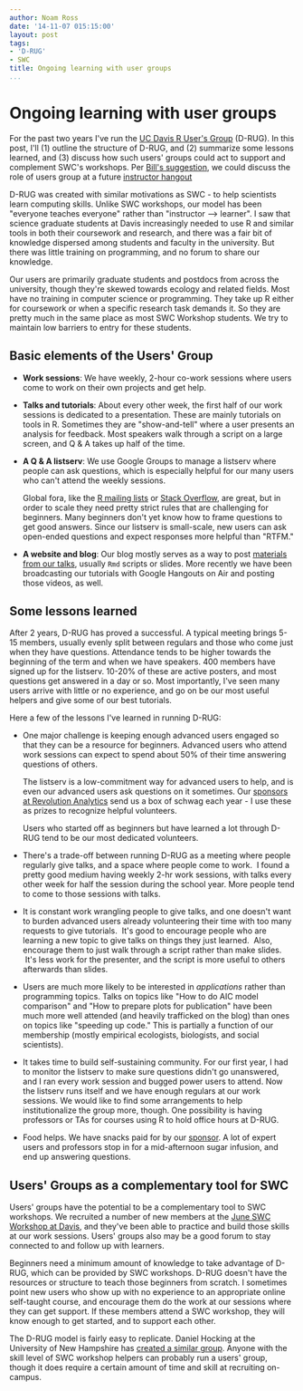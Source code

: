 ```yaml
---
author: Noam Ross
date: '14-11-07 015:15:00'
layout: post
tags:
- 'D-RUG'
- SWC
title: Ongoing learning with user groups
...
```


Ongoing learning with user groups
=================================

For the past two years I've run the [UC Davis R User's Group] (D-RUG). In this
post, I'll (1) outline the structure of D-RUG, and (2) summarize some lessons
learned, and (3) discuss how such users' groups could act to support and
complement SWC's workshops. Per [Bill's suggestion], we could discuss the role
of users group at a future [instructor hangout]

D-RUG was created with similar motivations as SWC - to help scientists learn
computing skills. Unlike SWC workshops, our model has been "everyone teaches
everyone" rather than "instructor --\> learner". I saw that science graduate
students at Davis increasingly needed to use R and similar tools in both their
coursework and research, and there was a fair bit of knowledge dispersed among
students and faculty in the university. But there was little training on
programming, and no forum to share our knowledge.

Our users are primarily graduate students and postdocs from across the
university, though they're skewed towards ecology and related fields. Most have
no training in computer science or programming. They take up R either for
coursework or when a specific research task demands it. So they are pretty much
in the same place as most SWC Workshop students. We try to maintain low barriers
to entry for these students.

Basic elements of the Users' Group
----------------------------------

-   **Work sessions**: We have weekly, 2-hour co-work sessions where users come
    to work on their own projects and get help.

-   **Talks and tutorials**: About every other week, the first half of our work
    sessions is dedicated to a presentation. These are mainly tutorials on tools
    in R. Sometimes they are "show-and-tell" where a user presents an analysis
    for feedback. Most speakers walk through a script on a large screen, and Q &
    A takes up half of the time.

-   **A Q & A listserv**: We use Google Groups to manage a listserv where people
    can ask questions, which is especially helpful for our many users who can't
    attend the weekly sessions.

    Global fora, like the [R mailing lists] or [Stack Overflow], are great,
    but in order to scale they need pretty strict rules that are challenging for
    beginners. Many beginners don't yet know how to frame questions to get good
    answers. Since our listserv is small-scale, new users can ask open-ended
    questions and expect responses more helpful than "RTFM."

-   **A website and blog**: Our blog mostly serves as a way to post [materials
    from our talks], usually `Rmd` scripts or slides. More recently we have
    been broadcasting our tutorials with Google Hangouts on Air and posting
    those videos, as well.

Some lessons learned
--------------------

After 2 years, D-RUG has proved a successful. A typical meeting brings 5-15
members, usually evenly split between regulars and those who come just when they
have questions. Attendance tends to be higher towards the beginning of the term
and when we have speakers. 400 members have signed up for the listserv. 10-20%
of these are active posters, and most questions get answered in a day or so.
Most importantly, I've seen many users arrive with little or no experience, and
go on be our most useful helpers and give some of our best tutorials.

Here a few of the lessons I've learned in running D-RUG:

-   One major challenge is keeping enough advanced users engaged so that they
    can be a resource for beginners. Advanced users who attend work sessions can
    expect to spend about 50% of their time answering questions of others.

    The listserv is a low-commitment way for advanced users to help, and is even
    our advanced users ask questions on it sometimes. Our [sponsors at
    Revolution Analytics] send us a box of schwag each year - I use these as
    prizes to recognize helpful volunteers.

    Users who started off as beginners but have learned a lot through D-RUG tend
    to be our most dedicated volunteers.

-   There's a trade-off between running D-RUG as a meeting where people
    regularly give talks, and a space where people come to work.  I found a
    pretty good medium having weekly 2-hr work sessions, with talks every other
    week for half the session during the school year. More people tend to come
    to those sessions with talks.

-   It is constant work wrangling people to give talks, and one doesn't want to
    burden advanced users already volunteering their time with too many requests
    to give tutorials.  It's good to encourage people who are learning a new
    topic to give talks on things they just learned.  Also, encourage them to
    just walk through a script rather than make slides.  It's less work for the
    presenter, and the script is more useful to others afterwards than slides.

-   Users are much more likely to be interested in *applications* rather than
    programming topics. Talks on topics like "How to do AIC model comparison"
    and "How to prepare plots for publication" have been much more well attended
    (and heavily trafficked on the blog) than ones on topics like "speeding up
    code." This is partially a function of our membership (mostly empirical
    ecologists, biologists, and social scientists).

-   It takes time to build self-sustaining community. For our first year, I had
    to monitor the listserv to make sure questions didn't go unanswered, and I
    ran every work session and bugged power users to attend. Now the listserv
    runs itself and we have enough regulars at our work sessions. We would like
    to find some arrangements to help institutionalize the group more, though.
    One possibility is having professors or TAs for courses using R to hold
    office hours at D-RUG.

-   Food helps. We have snacks paid for by our [sponsor][sponsors at Revolution
    Analytics]. A lot of expert users and professors stop in for a mid-afternoon
    sugar infusion, and end up answering questions.

Users' Groups as a complementary tool for SWC
---------------------------------------------

Users' groups have the potential to be a complementary tool to SWC workshops. We
recruited a number of new members at the [June SWC Workshop at Davis], and
they've been able to practice and build those skills at our work sessions.
Users' groups also may be a good forum to stay connected to and follow up with
learners.

Beginners need a minimum amount of knowledge to take advantage of D-RUG, which
can be provided by SWC workshops. D-RUG doesn't have the resources or structure
to teach those beginners from scratch. I sometimes point new users who show up
with no experience to an appropriate online self-taught course, and encourage
them do the work at our sessions where they can get support. If these members
attend a SWC workshop, they will know enough to get started, and to support each
other.

The D-RUG model is fairly easy to replicate. Daniel Hocking at the University of
New Hampshire has [created a similar group]. Anyone with the skill level of
SWC workshop helpers can probably run a users' group, though it does require a
certain amount of time and skill at recruiting on-campus.

  [UC Davis R User's Group]: http://www.noamross.net/davis-r-users-group.html
  [Bill's suggestion]: http://forum.mozillascience.org/t/new-member-introductions/30/22
  [instructor hangout]: http://mozillascience.org/instructor-hangouts-landing-this-friday/
  [R mailing lists]: http://www.r-project.org/mail.html
  [Stack Overflow]: http://stackoverflow.com/questions/tagged/r
  [materials from our talks]: http://www.noamross.net/davis-r-users-group.html#d-rug-tutorials-from-our-meetings
  [sponsors at Revolution Analytics]: http://www.revolutionanalytics.com/r-user-group-sponsorship-program
  [June SWC Workshop at Davis]: http://bernhardkonrad.github.io/2014-06-16-davis/
  [created a similar group]: http://nhusers.com/
